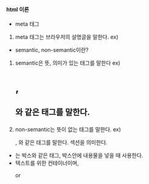 #### html 이론

- meta 태그

1. meta 태그는 브라우저의 설명글을 말한다.
   ex) <meta name="description" content="Welcome to my Kakao Clone" />

- semantic, non-semantic이란?

1. semantic은 뜻, 의미가 있는 태그를 말한다
   ex) <h1>, <h2> 와 같은 태그를 말한다.

2. non-semantic는 뜻이 없는 태그를 말한다.
   ex) <div>, <span> 와 같은 태그를 말한다. 섹션을 의미한다.

- <div>는 박스와 같은 태그, 박스안에 내용물을 넣을 때 사용한다.
- <span> 텍스트를 위한 컨테이너이며, <p> or <title>와 같은 경우는 아니다.

* ID, Class란 무엇인가?

1. ID란?

- 쉽게 얘기하자면 여권번호와 같다. 즉, 자기만의 고유한 번호라고 생각하면 된다.
- 고유한 element를 사용할 때 ID를 적용한다.
  ex) header 또는 nav 같은 곳에 주로 사용되어진다.

2. Class란?

- 쉽게 얘기하자면 국적과 같다. 여러개 존재할 수 있으며, 동일한 속성의 Class를 가질 수 있다.
- 고유하지 않은 반복되는 element의 경우 class를 사용한다.
  ex)

#### CSS 이론

- ID, Class, 태그 css 사용 방법

1. ID

- ID 이름을 이용하여 CSS 사용 방법은 앞에 #을 이용한다.
  ex) ID 이름을 abcd라고 가정한다면 다음과 같다.

#abcd {

property-name: value;
property-name: value;

}

2. Class

- Clsss 이름을 이용하여 CSS 사용 방법은 앞에 .을 이용한다.
  ex) Class 이름을 aba라고 가정한다면 다음과 같다.

.aba {

property-name: value;
property-name: value;

}

3. 태그

- 태그를 이용하여 CSS 사용 방법은

h1 {

property-name: value;
property-name: value;

}

4. 태그 + (Class or ID)를 합쳐서 사용 방법

- 밑의 예시와 같이 사용하면 된다.
  ex)

- h1. name{

  property-name: value;

}

- html 파일안에 css 적용 방법

1. html 파일 안에 css 적용 방법 예시

- html 파일 안에 css 적용하는 방법은 다음과 같다.

<style>

   body {
   
      property-name: value;
      property-name: value;

   }

</style>

- Block, inline Block의 차이

1. Block

- 그냥 Block은 <div> 블록이 2개 있다고 가정하면, 옆에 가로로 2개가 있을 수 없다. 블록이 세로형태로 있음.

2. inline Block

- inline Block은 CSS인데, display: inline; 와 같이 설정해주면 가로로 블록이 2개 설정가능

* password + submit 만들기 및 input 태그 CSS 적용 방법

1. password + submit 만들기 예시

- password + submit 예시는 다음과 같다.

ex)

<div class="box">

<input type="passwrod">
<input type="submit">

</div>

- input 태그, CSS 적용 방법

* 예시는 2가지로 나뉜다

1. 클래스처럼 css 적용 방법

ex)

<style>

.submit{

  background-color:red;

}

</style>

2. 가상 셀렉터 이용하여 CSS 적용 방법

- 가상 셀렉터에 대한 설명 (https://poiemaweb.com/css3-selector)

<style>

input[type="submit"]{

  background-color:red;

}

input[type="passwrod"]{

  background-color:blue;

}

</style>

justify-content 수평
align-itme 수직
